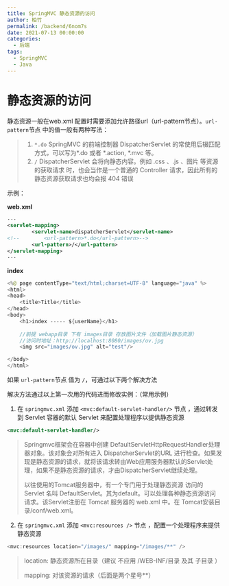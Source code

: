 ```yaml
---
title: SpringMVC 静态资源的访问
author: 柏竹
permalink: /backend/6nom7s
date: 2021-07-13 00:00:00
categories: 
  - 后端
tags: 
  - SpringMVC
  - Java
---
```

 # 静态资源的访问

静态资源一般在web.xml 配置时需要添加允许路径url（url-pattern节点）。`url-pattern`节点 中的值一般有两种写法：

> 1. `*.do`
>    SpringMVC 的前端控制器 DispatcherServlet 的常使用后辍匹配方式，可以写为*.do 或者 *.action, *.mvc 等。
> 2. `/`
>    DispatcherServlet 会将向静态内容。例如 .css 、.js 、图片 等资源的获取请求 时，也会当作是一个普通的 Controller 请求，因此所有的静态资源获取请求也均会报 404 错误

示例：

**web.xml**

```xml
···
<servlet-mapping>
        <servlet-name>dispatcherServlet</servlet-name>
<!--        <url-pattern>*.do</url-pattern>-->
        <url-pattern>/</url-pattern>
</servlet-mapping>
···
```

**index**

```java
<%@ page contentType="text/html;charset=UTF-8" language="java" %>
<html>
<head>
    <title>Title</title>
</head>
<body>
    <h1>index ----- ${userName}</h1>
    
    //前提 webapp目录 下有 images目录 存放图片文件（加载图片静态资源）
    //访问时地址：http://localhost:8080/images/ov.jpg
    <img src="images/ov.jpg" alt="test"/>

</body>
</html>
```

如果 `url-pattern`节点 值为 `/`，可通过以下两个解决方法

解决方法通过以上第一次用的代码进而修改实例：（常用示例）

1. 在 `springmvc.xml` 添加 `<mvc:default-servlet-handler/>` 节点 ，通过转发到 Servlet 容器的默认 Servlet 来配置处理程序以提供静态资源

  ```xml
<mvc:default-servlet-handler/>
  ```

  >  Springmvc框架会在容器中创建 DefaultServletHttpRequestHandler处理器对象。该对象会对所有进入 DispatcherServlet的URL 进行检查。如果发现是静态资源的请求，就将该请求转由Web应用服务器默认的Servlet处理，如果不是静态资源的请求，才由DispatcherServlet继续处理。
  >
  >  以往使用的Tomcat服务器中，有一个专门用于处理静态资源 访问的 Servlet 名叫 DefaultServlet。其为default。可以处理各种静态资源访问 请求。该Servlet注册在 Tomcat 服务器的 web.xml 中。在 Tomcat安装目录/conf/web.xml。

2. 在 `springmvc.xml` 添加 `<mvc:resources />` 节点 ，配置一个处理程序来提供静态资源

  ```java
<mvc:resources location="/images/" mapping="/images/**" />
  ```

  > location: 静态资源所在目录（建议 不应用 /WEB-INF/目录 及其 子目录 ）
  >
  > mapping: 对该资源的请求（后面是两个星号**）